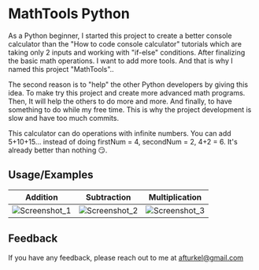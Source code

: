 # MathTools Python

As a Python beginner, I started this project to create a better console calculator than the "How to code console calculator" tutorials which are taking only 2 inputs and working with "if-else" conditions. After finalizing the basic math operations. I want to add more tools. And that is why I named this project "MathTools"..

The second reason is to "help" the other Python developers by giving this idea. To make try this project and create more advanced math programs. Then, It will help the others to do more and more. And finally, to have something to do while my free time. This is why the project development is slow and have too much commits.

This calculator can do operations with infinite numbers. You can add 5+10+15... instead of doing firstNum = 4, secondNum = 2, 4+2 = 6. It's already better than nothing 😏.

## Usage/Examples

Addition                   |  Subtraction              | Multiplication
:-------------------------:|:-------------------------:|:-------------------------:|
![Screenshot_1](https://user-images.githubusercontent.com/84721342/218334886-b932e055-c380-4bdb-8350-835f95b37d47.png)  |  ![Screenshot_2](https://user-images.githubusercontent.com/84721342/218334931-fc6afcf3-13a2-42f5-aea6-f03cdf9bb91a.png) | ![Screenshot_3](https://user-images.githubusercontent.com/84721342/218334950-0edb3e48-1024-468b-afdb-1677cf6c1461.png)

## Feedback

If you have any feedback, please reach out to me at afturkel@gmail.com
